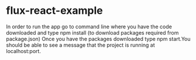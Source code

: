 # flux-react-example

In order to run the app go to command line where you have the code downloaded and type npm install (to download packages required from package.json)
Once you have the packages downloaded type npm start.You should be able to see a message that the project is running at localhost:port.
